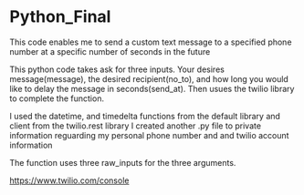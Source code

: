 # Python_Final

This code enables me to send a custom text message to a specified phone number at a specific number of seconds in the future


This python code takes ask for three inputs. Your desires message(message), the desired recipient(no_to), and how long you would like to delay the message in seconds(send_at). Then usues the twilio library to complete the function.

I used the datetime, and timedelta functions from the default library and client from the twilio.rest library
I created another .py file to private information reguarding my personal phone number and and twilio account information

The function uses three raw_inputs for the three arguments.

https://www.twilio.com/console
